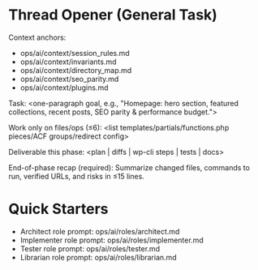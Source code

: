 # Thread Opener (General Task)

Context anchors:
- ops/ai/context/session_rules.md
- ops/ai/context/invariants.md
- ops/ai/context/directory_map.md
- ops/ai/context/seo_parity.md
- ops/ai/context/plugins.md

Task:
<one-paragraph goal, e.g., "Homepage: hero section, featured collections, recent posts, SEO parity & performance budget.">

Work only on files/ops (≤6):
<list templates/partials/functions.php pieces/ACF groups/redirect config>

Deliverable this phase:
<plan | diffs | wp-cli steps | tests | docs>

End-of-phase recap (required):
Summarize changed files, commands to run, verified URLs, and risks in ≤15 lines.

# Quick Starters
- Architect role prompt: ops/ai/roles/architect.md
- Implementer role prompt: ops/ai/roles/implementer.md
- Tester role prompt: ops/ai/roles/tester.md
- Librarian role prompt: ops/ai/roles/librarian.md
